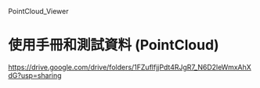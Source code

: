 PointCloud_Viewer
# 使用手冊和測試資料 (PointCloud)
https://drive.google.com/drive/folders/1FZuflfjjPdt4RJgR7_N6D2leWmxAhXdG?usp=sharing
